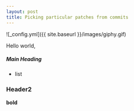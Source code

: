 ```yaml
---
layout: post
title: Picking particular patches from commits
---
```

![_config.yml]({{ site.baseurl }}/images/giphy.gif)

Hello world,

<h5>Main Heading</h5>

- list

<h3>Header2</h3>

**bold** 
